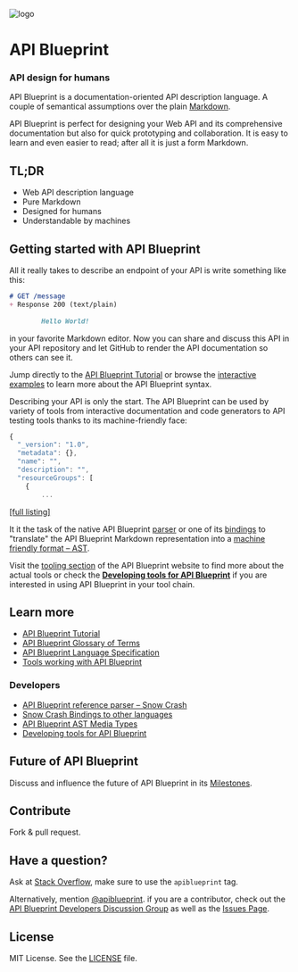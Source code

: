 ![logo](https://raw.github.com/apiaryio/api-blueprint/gh-pages/assets/logo_apiblueprint.png) 

# API Blueprint 
### API design for humans
API Blueprint is a documentation-oriented API description language. A couple of semantical assumptions over the plain [Markdown](http://daringfireball.net/projects/markdown/).

API Blueprint is perfect for designing your Web API and its comprehensive documentation but also for quick prototyping and collaboration. It is easy to learn and even easier to read; after all it is just a form Markdown.

## TL;DR
+ Web API description language
+ Pure Markdown
+ Designed for humans
+ Understandable by machines

## Getting started with API Blueprint
All it really takes to describe an endpoint of your API is write something like this: 

```md
# GET /message
+ Response 200 (text/plain)
    
        Hello World!
```
        
in your favorite Markdown editor. Now you can share and discuss this API in your API repository and let GitHub to render the API documentation so others can see it. 

Jump directly to the [API Blueprint Tutorial](https://github.com/apiaryio/api-blueprint/blob/master/examples/1.%20Simplest%20API.md) or browse the [interactive examples](http://apiblueprint.org) to learn more about the API Blueprint syntax.

Describing your API is only the start. The API Blueprint can be used by variety of tools from interactive documentation and code generators to API testing tools thanks to its machine-friendly face:

```javascript
{
  "_version": "1.0",
  "metadata": {},
  "name": "",
  "description": "",
  "resourceGroups": [
    {
        ...
```
[\[full listing\]](https://gist.github.com/zdne/6560278#file-gistfile1-json)

It it the task of the native API Blueprint [parser](https://github.com/apiaryio/snowcrash) or one of its [bindings](https://github.com/apiaryio/snowcrash#bindings) to "translate" the API Blueprint Markdown representation into a [machine friendly format – AST](https://github.com/apiaryio/snowcrash/wiki/API-Blueprint-AST-Media-Types).

Visit the [tooling section](http://apiblueprint.org/#tooling) of the API Blueprint website to find more about the actual tools or check the [**Developing tools for API Blueprint**](https://github.com/apiaryio/api-blueprint/wiki/Developing-tools-for-API-Blueprint) if you are interested in using API Blueprint in your tool chain.

## Learn more

+ [API Blueprint Tutorial](https://github.com/apiaryio/api-blueprint/blob/master/examples/1.%20Simplest%20API.md)
+ [API Blueprint Glossary of Terms](https://github.com/apiaryio/api-blueprint/blob/master/Glossary%20of%20Terms.md)
+ [API Blueprint Language Specification](https://github.com/apiaryio/api-blueprint/blob/master/API%20Blueprint%20Specification.md)
+ [Tools working with API Blueprint](http://apiblueprint.org/#tooling)

### Developers 

+ [API Blueprint reference parser – Snow Crash](https://github.com/apiaryio/snowcrash)
+ [Snow Crash Bindings to other languages](https://github.com/apiaryio/snowcrash#bindings)
+ [API Blueprint AST Media Types](https://github.com/apiaryio/snowcrash/wiki/API-Blueprint-AST-Media-Types)
+ [Developing tools for API Blueprint](https://github.com/apiaryio/api-blueprint/wiki/Developing-tools-for-API-Blueprint)

## Future of API Blueprint
Discuss and influence the future of API Blueprint in its [Milestones](https://github.com/apiaryio/api-blueprint/issues/milestones).
 
## Contribute
Fork & pull request.

## Have a question?
Ask at [Stack Overflow](http://stackoverflow.com/questions/ask), make sure to use the `apiblueprint` tag.

Alternatively, mention [@apiblueprint](https://twitter.com/apiblueprint). if you are a contributor, check out the [API Blueprint Developers Discussion Group](https://groups.google.com/forum/?fromgroups#!forum/apiblueprint-dev) as well as the [Issues Page](https://github.com/apiaryio/api-blueprint/issues).

## License
MIT License. See the [LICENSE](https://github.com/apiaryio/api-blueprint/blob/master/LICENSE) file.
